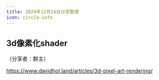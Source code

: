 ```yaml
---
title: 2024年12月24日分享整理
icon: circle-info
---
```


## 3d像素化shader

（分享者：群主）

https://www.davidhol.land/articles/3d-pixel-art-rendering/

